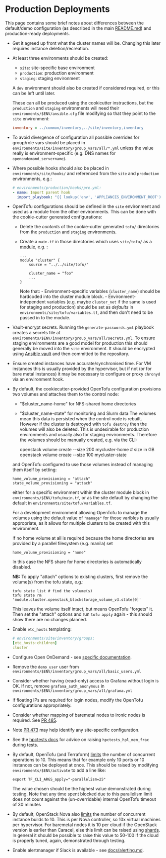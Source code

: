 # Production Deployments

This page contains some brief notes about differences between the default/demo
configuration (as described in the main [README.md](../README.md)) and
production-ready deployments.

- Get it agreed up front what the cluster names will be. Changing this later
  requires instance deletion/recreation.

- At least three environments should be created:
    - `site`: site-specific base environment
    - `production`: production environment
    - `staging`: staging environment

  A `dev` environment should also be created if considered required, or this
  can be left until later.

  These can all be produced using the cookicutter instructions, but the
  `production` and `staging` environments will need their
  `environments/$ENV/ansible.cfg` file modifying so that they point to the
  `site` environment:

    ```ini
    inventory = ../common/inventory,../site/inventory,inventory
    ```

- To avoid divergence of configuration all possible overrides for group/role
vars should be placed in `environments/site/inventory/group_vars/all/*.yml`
unless the value really is environment-specific (e.g. DNS names for
`openondemand_servername`).

- Where possible hooks should also be placed in `environments/site/hooks/`
and referenced from the `site` and `production` environments, e.g.:

    ```yaml
    # environments/production/hooks/pre.yml:
    - name: Import parent hook
      import_playbook: "{{ lookup('env', 'APPLIANCES_ENVIRONMENT_ROOT') }}/../site/hooks/pre.yml"
    ```

- OpenTofu configurations should be defined in the `site` environment and used
  as a module from the other environments. This can be done with the
  cookie-cutter generated configurations:
  - Delete the *contents* of the cookie-cutter generated `tofu/` directories
    from the `production` and `staging` environments.
  - Create a `main.tf` in those directories which uses `site/tofu/` as a
    [module](https://opentofu.org/docs/language/modules/), e.g. :

    ```
    ...
    module "cluster" {
        source = "../../site/tofu/"

        cluster_name = "foo"
        ...
    }
    ```

    Note that:
        - Environment-specific variables (`cluster_name`) should be hardcoded
          into the cluster module block.
        - Environment-independent variables (e.g. maybe `cluster_net` if the
          same is used for staging and production) should be set as *defaults*
          in `environments/site/tofu/variables.tf`, and then don't need to
          be passed in to the module.

- Vault-encrypt secrets. Running the `generate-passwords.yml` playbook creates
  a secrets file at `environments/$ENV/inventory/group_vars/all/secrets.yml`.
  To ensure staging environments are a good model for production this should
  generally be moved into the `site` environment. It should be encrypted
  using [Ansible vault](https://docs.ansible.com/ansible/latest/user_guide/vault.html)
  and then committed to the repository.

- Ensure created instances have accurate/synchronised time. For VM instances
  this is usually provided by the hypervisor, but if not (or for bare metal
  instances) it may be necessary to configure or proxy `chronyd` via an
  environment hook.

- By default, the cookiecutter-provided OpenTofu configuration provisions two
  volumes and attaches them to the control node:
    - "$cluster_name-home" for NFS-shared home directories
    - "$cluster_name-state" for monitoring and Slurm data
  The volumes mean this data is persisted when the control node is rebuilt.
  However if the cluster is destroyed with `tofu destroy` then the volumes will
  also be deleted. This is undesirable for production environments and usually
  also for staging environments. Therefore the volumes should be manually
  created, e.g. via the CLI:

      openstack volume create --size 200 mycluster-home # size in GB
      openstack volume create --size 100 mycluster-state

  and OpenTofu configured to use those volumes instead of managing them itself
  by setting:

      home_volume_provisioning = "attach"
      state_volume_provisioning = "attach"

  either for a specific environment within the cluster module block in
  `environments/$ENV/tofu/main.tf`, or as the site default by changing the
  default in `environments/site/tofu/variables.tf`.
  
  For a development environment allowing OpenTofu to manage the volumes using
  the default value of `"manage"` for those varibles is usually appropriate, as
  it allows for multiple clusters to be created with this environment.
  
  If no home volume at all is required because the home directories are provided
  by a parallel filesystem (e.g. manila) set

      home_volume_provisioning = "none"

  In this case the NFS share for home directories is automatically disabled.

  **NB:** To apply "attach" options to existing clusters, first remove the
    volume(s) from the tofu state, e.g.:

      tofu state list # find the volume(s)
      tofu state rm 'module.cluster.openstack_blockstorage_volume_v3.state[0]'
  
  This leaves the volume itself intact, but means OpenTofu "forgets" it. Then
  set the "attach" options and run `tofu apply` again - this should show there
  are no changes planned.

- Enable `etc_hosts` templating:

    ```yaml
    # environments/site/inventory/groups:
    [etc_hosts:children]
    cluster
    ```

- Configure Open OnDemand - see [specific documentation](openondemand.md).

- Remove the `demo_user` user from `environments/$ENV/inventory/group_vars/all/basic_users.yml`

- Consider whether having (read-only) access to Grafana without login is OK. If not, remove `grafana_auth_anonymous` in `environments/$ENV/inventory/group_vars/all/grafana.yml`

- If floating IPs are required for login nodes, modify the OpenTofu configurations
  appropriately.

- Consider whether mapping of baremetal nodes to ironic nodes is required. See
  [PR 485](https://github.com/stackhpc/ansible-slurm-appliance/pull/485).

- Note [PR 473](https://github.com/stackhpc/ansible-slurm-appliance/pull/473)
  may help identify any site-specific configuration. 

- See the [hpctests docs](../ansible/roles/hpctests/README.md) for advice on
  raising `hpctests_hpl_mem_frac` during tests.

- By default, OpenTofu (and Terraform) [limits](https://opentofu.org/docs/cli/commands/apply/#apply-options)
  the number of concurrent operations to 10. This means that for example only
  10 ports or 10 instances can be deployed at once. This should be raised by
  modifying `environments/$ENV/activate` to add a line like:

      export TF_CLI_ARGS_apply="-parallelism=25"

  The value chosen should be the highest value demonstrated during testing.
  Note that any time spent blocked due to this parallelism limit does not count
  against the (un-overridable) internal OpenTofu timeout of 30 minutes

- By default, OpenStack Nova also [limits](https://docs.openstack.org/nova/latest/configuration/config.html#DEFAULT.max_concurrent_builds)
  the number of concurrent instance builds to 10. This is per Nova controller,
  so 10x virtual machines per hypervisor. For baremetal nodes it is 10 per cloud
  if the OpenStack version is earlier than Caracel, else this limit can be
  raised using [shards](https://specs.openstack.org/openstack/nova-specs/specs/2024.1/implemented/ironic-shards.html).
  In general it should be possible to raise this value to 50-100 if the cloud
  is properly tuned, again, demonstrated through testing.

- Enable alertmanager if Slack is available - see [docs/alerting.md](./alerting.md).
